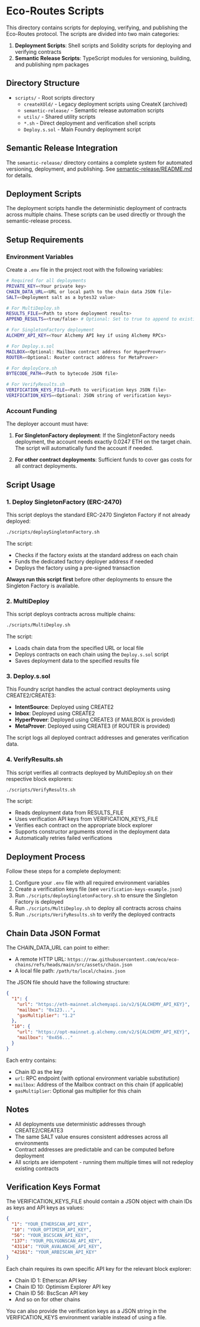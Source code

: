# Eco-Routes Scripts

This directory contains scripts for deploying, verifying, and publishing the Eco-Routes protocol. The scripts are divided into two main categories:

1. **Deployment Scripts**: Shell scripts and Solidity scripts for deploying and verifying contracts
2. **Semantic Release Scripts**: TypeScript modules for versioning, building, and publishing npm packages

## Directory Structure

- `scripts/` - Root scripts directory
  - `createXOld/` - Legacy deployment scripts using CreateX (archived)
  - `semantic-release/` - Semantic release automation scripts
  - `utils/` - Shared utility scripts
  - `*.sh` - Direct deployment and verification shell scripts
  - `Deploy.s.sol` - Main Foundry deployment script

## Semantic Release Integration

The `semantic-release/` directory contains a complete system for automated versioning, deployment, and publishing. See [semantic-release/README.md](./semantic-release/README.md) for details.

## Deployment Scripts

The deployment scripts handle the deterministic deployment of contracts across multiple chains. These scripts can be used directly or through the semantic-release process.

## Setup Requirements

### Environment Variables

Create a `.env` file in the project root with the following variables:

```bash
# Required for all deployments
PRIVATE_KEY=<Your private key>
CHAIN_DATA_URL=<URL or local path to the chain data JSON file>
SALT=<Deployment salt as a bytes32 value>

# For MultiDeploy.sh
RESULTS_FILE=<Path to store deployment results>
APPEND_RESULTS=<true/false> # Optional: Set to true to append to existing results file

# For SingletonFactory deployment
ALCHEMY_API_KEY=<Your Alchemy API key if using Alchemy RPCs>

# For Deploy.s.sol
MAILBOX=<Optional: Mailbox contract address for HyperProver>
ROUTER=<Optional: Router contract address for MetaProver>

# For deployCore.sh
BYTECODE_PATH=<Path to bytecode JSON file>

# For VerifyResults.sh
VERIFICATION_KEYS_FILE=<Path to verification keys JSON file>
VERIFICATION_KEYS=<Optional: JSON string of verification keys>
```

### Account Funding

The deployer account must have:

1. **For SingletonFactory deployment**: If the SingletonFactory needs deployment, the account needs exactly 0.0247 ETH on the target chain. The script will automatically fund the account if needed.

2. **For other contract deployments**: Sufficient funds to cover gas costs for all contract deployments.

## Script Usage

### 1. Deploy SingletonFactory (ERC-2470)

This script deploys the standard ERC-2470 Singleton Factory if not already deployed:

```bash
./scripts/deploySingletonFactory.sh
```

The script:
- Checks if the factory exists at the standard address on each chain
- Funds the dedicated factory deployer address if needed
- Deploys the factory using a pre-signed transaction

**Always run this script first** before other deployments to ensure the Singleton Factory is available.

### 2. MultiDeploy

This script deploys contracts across multiple chains:

```bash
./scripts/MultiDeploy.sh
```

The script:
- Loads chain data from the specified URL or local file
- Deploys contracts on each chain using the `Deploy.s.sol` script
- Saves deployment data to the specified results file

### 3. Deploy.s.sol

This Foundry script handles the actual contract deployments using CREATE2/CREATE3:

- **IntentSource**: Deployed using CREATE2
- **Inbox**: Deployed using CREATE2
- **HyperProver**: Deployed using CREATE3 (if MAILBOX is provided)
- **MetaProver**: Deployed using CREATE3 (if ROUTER is provided)

The script logs all deployed contract addresses and generates verification data.

### 4. VerifyResults.sh

This script verifies all contracts deployed by MultiDeploy.sh on their respective block explorers:

```bash
./scripts/VerifyResults.sh
```

The script:
- Reads deployment data from RESULTS_FILE
- Uses verification API keys from VERIFICATION_KEYS_FILE
- Verifies each contract on the appropriate block explorer
- Supports constructor arguments stored in the deployment data
- Automatically retries failed verifications

## Deployment Process

Follow these steps for a complete deployment:

1. Configure your `.env` file with all required environment variables
2. Create a verification keys file (see `verification-keys-example.json`)
3. Run `./scripts/deploySingletonFactory.sh` to ensure the Singleton Factory is deployed 
4. Run `./scripts/MultiDeploy.sh` to deploy all contracts across chains
5. Run `./scripts/VerifyResults.sh` to verify the deployed contracts

## Chain Data JSON Format

The CHAIN_DATA_URL can point to either:
- A remote HTTP URL: `https://raw.githubusercontent.com/eco/eco-chains/refs/heads/main/src/assets/chain.json`
- A local file path: `/path/to/local/chains.json`

The JSON file should have the following structure:

```json
{
  "1": {
    "url": "https://eth-mainnet.alchemyapi.io/v2/${ALCHEMY_API_KEY}",
    "mailbox": "0x123...",
    "gasMultiplier": "1.2"
  },
  "10": {
    "url": "https://opt-mainnet.g.alchemy.com/v2/${ALCHEMY_API_KEY}",
    "mailbox": "0x456..."
  }
}
```

Each entry contains:
- Chain ID as the key
- `url`: RPC endpoint (with optional environment variable substitution)
- `mailbox`: Address of the Mailbox contract on this chain (if applicable)
- `gasMultiplier`: Optional gas multiplier for this chain

## Notes

- All deployments use deterministic addresses through CREATE2/CREATE3
- The same SALT value ensures consistent addresses across all environments
- Contract addresses are predictable and can be computed before deployment
- All scripts are idempotent - running them multiple times will not redeploy existing contracts

## Verification Keys Format

The VERIFICATION_KEYS_FILE should contain a JSON object with chain IDs as keys and API keys as values:

```json
{
  "1": "YOUR_ETHERSCAN_API_KEY",
  "10": "YOUR_OPTIMISM_API_KEY",
  "56": "YOUR_BSCSCAN_API_KEY",
  "137": "YOUR_POLYGONSCAN_API_KEY",
  "43114": "YOUR_AVALANCHE_API_KEY",
  "42161": "YOUR_ARBISCAN_API_KEY"
}
```

Each chain requires its own specific API key for the relevant block explorer:
- Chain ID 1: Etherscan API key
- Chain ID 10: Optimism Explorer API key
- Chain ID 56: BscScan API key
- And so on for other chains

You can also provide the verification keys as a JSON string in the VERIFICATION_KEYS environment variable instead of using a file.